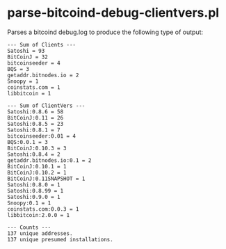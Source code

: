 parse-bitcoind-debug-clientvers.pl
===

Parses a bitcoind debug.log to produce the following type of output:

    --- Sum of Clients ---
    Satoshi = 93
    BitCoinJ = 32
    bitcoinseeder = 4
    BQS = 3
    getaddr.bitnodes.io = 2
    Snoopy = 1
    coinstats.com = 1
    libbitcoin = 1
    
    --- Sum of ClientVers ---
    Satoshi:0.8.6 = 58
    BitCoinJ:0.11 = 26
    Satoshi:0.8.5 = 23
    Satoshi:0.8.1 = 7
    bitcoinseeder:0.01 = 4
    BQS:0.0.1 = 3
    BitCoinJ:0.10.3 = 3
    Satoshi:0.8.4 = 2
    getaddr.bitnodes.io:0.1 = 2
    BitCoinJ:0.10.1 = 1
    BitCoinJ:0.10.2 = 1
    BitCoinJ:0.11SNAPSHOT = 1
    Satoshi:0.8.0 = 1
    Satoshi:0.8.99 = 1
    Satoshi:0.9.0 = 1
    Snoopy:0.1 = 1
    coinstats.com:0.0.3 = 1
    libbitcoin:2.0.0 = 1
    
    --- Counts ---
    137 unique addresses.
    137 unique presumed installations.
    
